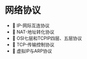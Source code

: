 # 网络协议

* 📄 IP-网际互连协议
* 📄 NAT-地址转化协议
* 📄 OSI七层和TCPIP四层、五层协议
* 📄 TCP-传输控制协议
* 📄 虚拟IP与ARP协议

　　‍

　　‍
